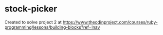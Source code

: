 # stock-picker
Created to solve project 2 at https://www.theodinproject.com/courses/ruby-programming/lessons/building-blocks?ref=lnav
